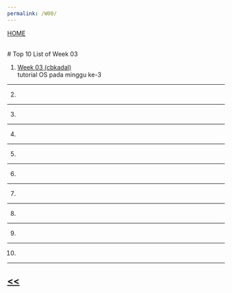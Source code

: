 ```yaml
---
permalink: /W00/
---
```

[HOME](../)

<br>
# Top 10 List of Week 03

1. [Week 03 (cbkadal)](https://osp4diss.vlsm.org/W03.html)<br>
tutorial OS pada minggu ke-3
* * *
2. 
* * *
3.
* * *
4.
* * *
5.
* * *
6.
* * *
7.
* * *
8.
* * *
9.
* * *
10.
* * *

## [<<](../)
